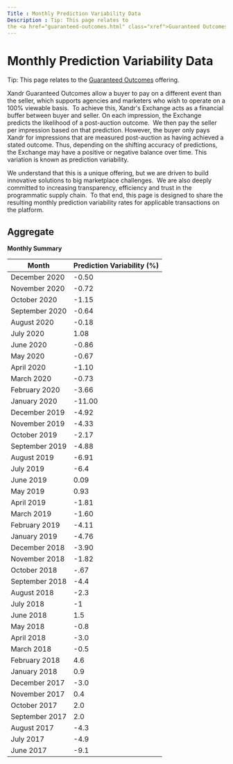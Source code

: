 ```yaml
---
Title : Monthly Prediction Variability Data
Description : Tip: This page relates to
the <a href="guaranteed-outcomes.html" class="xref">Guaranteed Outcomes</a> offering.
---
```



# Monthly Prediction Variability Data





Tip: This page relates to
the <a href="guaranteed-outcomes.html" class="xref">Guaranteed Outcomes</a> offering.



Xandr Guaranteed Outcomes allow a buyer to pay
on a different event than the seller, which supports agencies and
marketers who wish to operate on a 100% viewable basis.  To achieve
this, Xandr's Exchange acts as a financial
buffer between buyer and seller. On each impression, the Exchange
predicts the likelihood of a post-auction outcome.  We then pay the
seller per impression based on that prediction. However, the buyer only
pays Xandr for impressions that are measured
post-auction as having achieved a stated outcome. Thus, depending on the
shifting accuracy of predictions, the Exchange may have a positive or
negative balance over time. This variation is known as prediction
variability.

We understand that this is a unique offering, but we are driven to build
innovative solutions to big marketplace challenges.  We are also deeply
committed to increasing transparency, efficiency and trust in the
programmatic supply chain.  To that end, this page is designed to share
the resulting monthly prediction variability rates for applicable
transactions on the platform.



## Aggregate

**Monthly Summary**

<table class="table">
<thead class="thead">
<tr class="header row">
<th id="ID-0000d1e5__entry__1"
class="entry colsep-1 rowsep-1">Month</th>
<th id="ID-0000d1e5__entry__2"
class="entry colsep-1 rowsep-1">Prediction Variability (%)</th>
</tr>
</thead>
<tbody class="tbody">
<tr class="odd row">
<td class="entry colsep-1 rowsep-1"
headers="ID-0000d1e5__entry__1">December 2020</td>
<td class="entry colsep-1 rowsep-1"
headers="ID-0000d1e5__entry__2">-0.50</td>
</tr>
<tr class="even row">
<td class="entry colsep-1 rowsep-1"
headers="ID-0000d1e5__entry__1">November 2020</td>
<td class="entry colsep-1 rowsep-1"
headers="ID-0000d1e5__entry__2">-0.72</td>
</tr>
<tr class="odd row">
<td class="entry colsep-1 rowsep-1"
headers="ID-0000d1e5__entry__1">October 2020</td>
<td class="entry colsep-1 rowsep-1"
headers="ID-0000d1e5__entry__2">-1.15</td>
</tr>
<tr class="even row">
<td class="entry colsep-1 rowsep-1"
headers="ID-0000d1e5__entry__1">September 2020</td>
<td class="entry colsep-1 rowsep-1"
headers="ID-0000d1e5__entry__2">-0.64</td>
</tr>
<tr class="odd row">
<td class="entry colsep-1 rowsep-1"
headers="ID-0000d1e5__entry__1">August 2020</td>
<td class="entry colsep-1 rowsep-1"
headers="ID-0000d1e5__entry__2">-0.18</td>
</tr>
<tr class="even row">
<td class="entry colsep-1 rowsep-1" headers="ID-0000d1e5__entry__1">July
2020</td>
<td class="entry colsep-1 rowsep-1"
headers="ID-0000d1e5__entry__2">1.08</td>
</tr>
<tr class="odd row">
<td class="entry colsep-1 rowsep-1" headers="ID-0000d1e5__entry__1">June
2020</td>
<td class="entry colsep-1 rowsep-1"
headers="ID-0000d1e5__entry__2">-0.86</td>
</tr>
<tr class="even row">
<td class="entry colsep-1 rowsep-1" headers="ID-0000d1e5__entry__1">May
2020</td>
<td class="entry colsep-1 rowsep-1"
headers="ID-0000d1e5__entry__2">-0.67</td>
</tr>
<tr class="odd row">
<td class="entry colsep-1 rowsep-1"
headers="ID-0000d1e5__entry__1">April 2020</td>
<td class="entry colsep-1 rowsep-1"
headers="ID-0000d1e5__entry__2">-1.10</td>
</tr>
<tr class="even row">
<td class="entry colsep-1 rowsep-1"
headers="ID-0000d1e5__entry__1">March 2020</td>
<td class="entry colsep-1 rowsep-1"
headers="ID-0000d1e5__entry__2">-0.73</td>
</tr>
<tr class="odd row">
<td class="entry colsep-1 rowsep-1"
headers="ID-0000d1e5__entry__1">February 2020</td>
<td class="entry colsep-1 rowsep-1"
headers="ID-0000d1e5__entry__2">-3.66</td>
</tr>
<tr class="even row">
<td class="entry colsep-1 rowsep-1"
headers="ID-0000d1e5__entry__1">January 2020</td>
<td class="entry colsep-1 rowsep-1"
headers="ID-0000d1e5__entry__2">-11.00</td>
</tr>
<tr class="odd row">
<td class="entry colsep-1 rowsep-1"
headers="ID-0000d1e5__entry__1">December 2019</td>
<td class="entry colsep-1 rowsep-1"
headers="ID-0000d1e5__entry__2">-4.92</td>
</tr>
<tr class="even row">
<td class="entry colsep-1 rowsep-1"
headers="ID-0000d1e5__entry__1">November 2019</td>
<td class="entry colsep-1 rowsep-1"
headers="ID-0000d1e5__entry__2">-4.33</td>
</tr>
<tr class="odd row">
<td class="entry colsep-1 rowsep-1"
headers="ID-0000d1e5__entry__1">October 2019</td>
<td class="entry colsep-1 rowsep-1"
headers="ID-0000d1e5__entry__2">-2.17</td>
</tr>
<tr class="even row">
<td class="entry colsep-1 rowsep-1"
headers="ID-0000d1e5__entry__1">September 2019</td>
<td class="entry colsep-1 rowsep-1"
headers="ID-0000d1e5__entry__2">-4.88</td>
</tr>
<tr class="odd row">
<td class="entry colsep-1 rowsep-1"
headers="ID-0000d1e5__entry__1">August 2019</td>
<td class="entry colsep-1 rowsep-1"
headers="ID-0000d1e5__entry__2">-6.91</td>
</tr>
<tr class="even row">
<td class="entry colsep-1 rowsep-1" headers="ID-0000d1e5__entry__1">July
2019</td>
<td class="entry colsep-1 rowsep-1"
headers="ID-0000d1e5__entry__2">-6.4</td>
</tr>
<tr class="odd row">
<td class="entry colsep-1 rowsep-1" headers="ID-0000d1e5__entry__1">June
2019</td>
<td class="entry colsep-1 rowsep-1"
headers="ID-0000d1e5__entry__2">0.09</td>
</tr>
<tr class="even row">
<td class="entry colsep-1 rowsep-1" headers="ID-0000d1e5__entry__1">May
2019</td>
<td class="entry colsep-1 rowsep-1"
headers="ID-0000d1e5__entry__2">0.93</td>
</tr>
<tr class="odd row">
<td class="entry colsep-1 rowsep-1"
headers="ID-0000d1e5__entry__1">April 2019</td>
<td class="entry colsep-1 rowsep-1"
headers="ID-0000d1e5__entry__2">-1.81</td>
</tr>
<tr class="even row">
<td class="entry colsep-1 rowsep-1"
headers="ID-0000d1e5__entry__1">March 2019</td>
<td class="entry colsep-1 rowsep-1"
headers="ID-0000d1e5__entry__2">-1.60</td>
</tr>
<tr class="odd row">
<td class="entry colsep-1 rowsep-1"
headers="ID-0000d1e5__entry__1">February 2019</td>
<td class="entry colsep-1 rowsep-1"
headers="ID-0000d1e5__entry__2">-4.11</td>
</tr>
<tr class="even row">
<td class="entry colsep-1 rowsep-1"
headers="ID-0000d1e5__entry__1">January 2019</td>
<td class="entry colsep-1 rowsep-1"
headers="ID-0000d1e5__entry__2">-4.76</td>
</tr>
<tr class="odd row">
<td class="entry colsep-1 rowsep-1"
headers="ID-0000d1e5__entry__1">December 2018</td>
<td class="entry colsep-1 rowsep-1"
headers="ID-0000d1e5__entry__2">-3.90</td>
</tr>
<tr class="even row">
<td class="entry colsep-1 rowsep-1"
headers="ID-0000d1e5__entry__1">November 2018</td>
<td class="entry colsep-1 rowsep-1"
headers="ID-0000d1e5__entry__2">-1.82</td>
</tr>
<tr class="odd row">
<td class="entry colsep-1 rowsep-1"
headers="ID-0000d1e5__entry__1">October 2018</td>
<td class="entry colsep-1 rowsep-1"
headers="ID-0000d1e5__entry__2">-.67</td>
</tr>
<tr class="even row">
<td class="entry colsep-1 rowsep-1"
headers="ID-0000d1e5__entry__1">September 2018</td>
<td class="entry colsep-1 rowsep-1"
headers="ID-0000d1e5__entry__2">-4.4</td>
</tr>
<tr class="odd row">
<td class="entry colsep-1 rowsep-1"
headers="ID-0000d1e5__entry__1">August 2018</td>
<td class="entry colsep-1 rowsep-1"
headers="ID-0000d1e5__entry__2">-2.3</td>
</tr>
<tr class="even row">
<td class="entry colsep-1 rowsep-1" headers="ID-0000d1e5__entry__1">July
2018</td>
<td class="entry colsep-1 rowsep-1"
headers="ID-0000d1e5__entry__2">-1</td>
</tr>
<tr class="odd row">
<td class="entry colsep-1 rowsep-1" headers="ID-0000d1e5__entry__1">June
2018</td>
<td class="entry colsep-1 rowsep-1"
headers="ID-0000d1e5__entry__2">1.5</td>
</tr>
<tr class="even row">
<td class="entry colsep-1 rowsep-1" headers="ID-0000d1e5__entry__1">May
2018</td>
<td class="entry colsep-1 rowsep-1"
headers="ID-0000d1e5__entry__2">-0.8</td>
</tr>
<tr class="odd row">
<td class="entry colsep-1 rowsep-1"
headers="ID-0000d1e5__entry__1">April 2018</td>
<td class="entry colsep-1 rowsep-1"
headers="ID-0000d1e5__entry__2">-3.0</td>
</tr>
<tr class="even row">
<td class="entry colsep-1 rowsep-1"
headers="ID-0000d1e5__entry__1">March 2018</td>
<td class="entry colsep-1 rowsep-1"
headers="ID-0000d1e5__entry__2">-0.5</td>
</tr>
<tr class="odd row">
<td class="entry colsep-1 rowsep-1"
headers="ID-0000d1e5__entry__1">February 2018</td>
<td class="entry colsep-1 rowsep-1"
headers="ID-0000d1e5__entry__2">4.6</td>
</tr>
<tr class="even row">
<td class="entry colsep-1 rowsep-1"
headers="ID-0000d1e5__entry__1">January 2018</td>
<td class="entry colsep-1 rowsep-1"
headers="ID-0000d1e5__entry__2">0.9</td>
</tr>
<tr class="odd row">
<td class="entry colsep-1 rowsep-1"
headers="ID-0000d1e5__entry__1">December 2017</td>
<td class="entry colsep-1 rowsep-1"
headers="ID-0000d1e5__entry__2">-3.0</td>
</tr>
<tr class="even row">
<td class="entry colsep-1 rowsep-1"
headers="ID-0000d1e5__entry__1">November 2017</td>
<td class="entry colsep-1 rowsep-1"
headers="ID-0000d1e5__entry__2">0.4</td>
</tr>
<tr class="odd row">
<td class="entry colsep-1 rowsep-1"
headers="ID-0000d1e5__entry__1">October 2017</td>
<td class="entry colsep-1 rowsep-1"
headers="ID-0000d1e5__entry__2">2.0</td>
</tr>
<tr class="even row">
<td class="entry colsep-1 rowsep-1"
headers="ID-0000d1e5__entry__1">September 2017</td>
<td class="entry colsep-1 rowsep-1"
headers="ID-0000d1e5__entry__2">2.0</td>
</tr>
<tr class="odd row">
<td class="entry colsep-1 rowsep-1"
headers="ID-0000d1e5__entry__1">August 2017</td>
<td class="entry colsep-1 rowsep-1"
headers="ID-0000d1e5__entry__2">-4.3</td>
</tr>
<tr class="even row">
<td class="entry colsep-1 rowsep-1" headers="ID-0000d1e5__entry__1">July
2017</td>
<td class="entry colsep-1 rowsep-1"
headers="ID-0000d1e5__entry__2">-4.9</td>
</tr>
<tr class="odd row">
<td class="entry colsep-1 rowsep-1" headers="ID-0000d1e5__entry__1">June
2017</td>
<td class="entry colsep-1 rowsep-1"
headers="ID-0000d1e5__entry__2">-9.1</td>
</tr>
</tbody>
</table>






